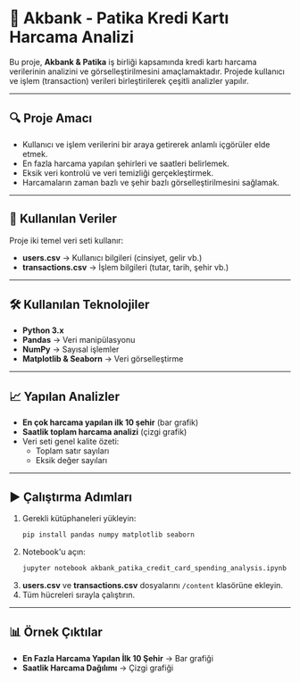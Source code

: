 
# 📌 Akbank - Patika Kredi Kartı Harcama Analizi

Bu proje, **Akbank & Patika** iş birliği kapsamında kredi kartı harcama verilerinin analizini ve görselleştirilmesini amaçlamaktadır. Projede kullanıcı ve işlem (transaction) verileri birleştirilerek çeşitli analizler yapılır.

---

## 🔍 Proje Amacı
- Kullanıcı ve işlem verilerini bir araya getirerek anlamlı içgörüler elde etmek.
- En fazla harcama yapılan şehirleri ve saatleri belirlemek.
- Eksik veri kontrolü ve veri temizliği gerçekleştirmek.
- Harcamaların zaman bazlı ve şehir bazlı görselleştirilmesini sağlamak.

---

## 📂 Kullanılan Veriler
Proje iki temel veri seti kullanır:
- **users.csv** → Kullanıcı bilgileri (cinsiyet, gelir vb.)
- **transactions.csv** → İşlem bilgileri (tutar, tarih, şehir vb.)

---

## 🛠 Kullanılan Teknolojiler
- **Python 3.x**
- **Pandas** → Veri manipülasyonu
- **NumPy** → Sayısal işlemler
- **Matplotlib & Seaborn** → Veri görselleştirme

---

## 📈 Yapılan Analizler
- **En çok harcama yapılan ilk 10 şehir** (bar grafik)
- **Saatlik toplam harcama analizi** (çizgi grafik)
- Veri seti genel kalite özeti:
  - Toplam satır sayıları
  - Eksik değer sayıları

---

## ▶ Çalıştırma Adımları
1. Gerekli kütüphaneleri yükleyin:
   ```bash
   pip install pandas numpy matplotlib seaborn
   ```
2. Notebook'u açın:
   ```bash
   jupyter notebook akbank_patika_credit_card_spending_analysis.ipynb
   ```
3. **users.csv** ve **transactions.csv** dosyalarını `/content` klasörüne ekleyin.
4. Tüm hücreleri sırayla çalıştırın.

---

## 📊 Örnek Çıktılar
- **En Fazla Harcama Yapılan İlk 10 Şehir** → Bar grafiği
- **Saatlik Harcama Dağılımı** → Çizgi grafiği

